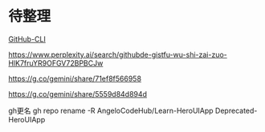 # 待整理

[GitHub-CLI](https://www.perplexity.ai/search/github-clilie-chu-wo-de-repode-x8096u9.TSaCyIxp9Vm58A?0=d)

https://www.perplexity.ai/search/githubde-gistfu-wu-shi-zai-zuo-HlK7fruYR9OFGV72BPBCJw

https://g.co/gemini/share/71ef8f566958

https://g.co/gemini/share/5559d84d894d

gh更名
gh repo rename -R AngeloCodeHub/Learn-HeroUIApp Deprecated-HeroUIApp